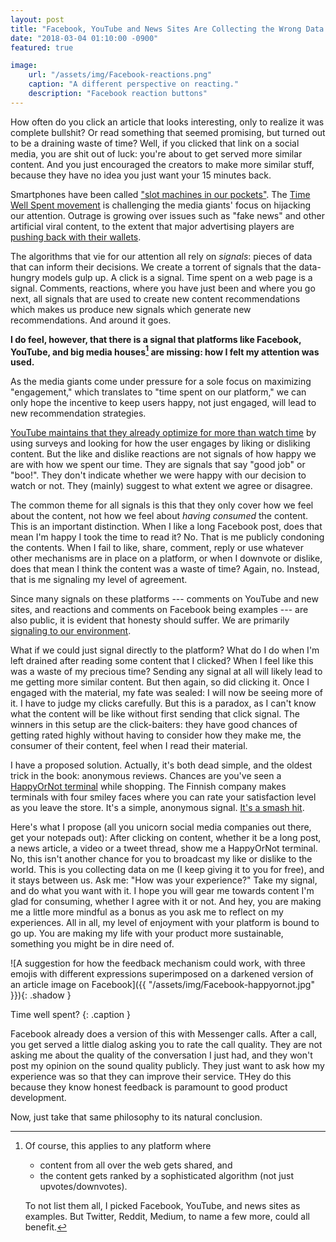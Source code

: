 ```yaml
---
layout: post
title: "Facebook, YouTube and News Sites Are Collecting the Wrong Data. Here's What They Should Learn From a Finnish Startup."
date: "2018-03-04 01:10:00 -0900"
featured: true

image:
    url: "/assets/img/Facebook-reactions.png"
    caption: "A different perspective on reacting."
    description: "Facebook reaction buttons"
---
```


How often do you click an article that looks interesting, only to realize it was complete bullshit? Or read something that seemed promising, but turned out to be a draining waste of time? Well, if you clicked that link on a social media, you are shit out of luck: you're about to get served more similar content. And you just encouraged the creators to make more similar stuff, because they have no idea you just want your 15 minutes back.

Smartphones have been called ["slot machines in our pockets"](http://www.spiegel.de/international/zeitgeist/smartphone-addiction-is-part-of-the-design-a-1104237.html). The [Time Well Spent movement](http://humanetech.com/) is challenging the media giants' focus on hijacking our attention. Outrage is growing over issues such as "fake news" and other artificial viral content, to the extent that major advertising players are [pushing back with their wallets](http://www.foodingredientsfirst.com/news/unilevers-advertising-ultimatum-to-facebook-and-google-clean-up-toxic-content.html).

The algorithms that vie for our attention all rely on *signals*: pieces of data that can inform their decisions. We create a torrent of signals that the data-hungry models gulp up. A click is a signal. Time spent on a web page is a signal. Comments, reactions, where you have just been and where you go next, all signals that are used to create new content recommendations which makes us produce new signals which generate new recommendations. And around it goes.

**I do feel, however, that there is a signal that platforms like Facebook, YouTube, and big media houses[^platforms] are missing: how I felt my attention was used.**

As the media giants come under pressure for a sole focus on maximizing "engagement," which translates to "time spent on our platform," we can only hope the incentive to keep users happy, not just engaged, will lead to new recommendation strategies.

[YouTube maintains that they already optimize for more than watch time](https://www.theguardian.com/technology/2018/feb/02/how-youtubes-algorithm-distorts-truth) by using surveys and looking for how the user engages by liking or disliking content. But the like and dislike reactions are not signals of how happy we are with how we spent our time. They are signals that say "good job" or "boo!". They don't indicate whether we were happy with our decision to watch or not. They (mainly) suggest to what extent we agree or disagree.

The common theme for all signals is this that they only cover how we feel about the content, not how we feel about *having consumed* the content. This is an important distinction. When I like a long Facebook post, does that mean I'm happy I took the time to read it? No. That is me publicly condoning the contents. When I fail to like, share, comment, reply or use whatever other mechanisms are in place on a platform, or when I downvote or dislike, does that mean I think the content was a waste of time? Again, no. Instead, that is me signaling my level of agreement.

Since many signals on these platforms --- comments on YouTube and new sites, and reactions and comments on Facebook being examples --- are also public, it is evident that honesty should suffer. We are primarily [signaling to our environment](https://en.wikipedia.org/wiki/Signalling_theory).

What if we could just signal directly to the platform? What do I do when I'm left drained after reading some content that I clicked? When I feel like this was a waste of my precious time? Sending any signal at all will likely lead to me getting more similar content. But then again, so did clicking it. Once I engaged with the material, my fate was sealed: I will now be seeing more of it. I have to judge my clicks carefully. But this is a paradox, as I can't know what the content will be like without first sending that click signal. The winners in this setup are the click-baiters: they have good chances of getting rated highly without having to consider how they make me, the consumer of their content, feel when I read their material.

I have a proposed solution. Actually, it's both dead simple, and the oldest trick in the book: anonymous reviews.  Chances are you've seen a [HappyOrNot terminal](https://www.newyorker.com/magazine/2018/02/05/customer-satisfaction-at-the-push-of-a-button) while shopping. The Finnish company makes terminals with four smiley faces where you can rate your satisfaction level as you leave the store. It's a simple, anonymous signal. [It's a smash hit](https://www.newyorker.com/magazine/2018/02/05/customer-satisfaction-at-the-push-of-a-button).

Here's what I propose (all you unicorn social media companies out there, get your notepads out): After clicking on content, whether it be a long post, a news article, a video or a tweet thread, show me a HappyOrNot terminal. No, this isn't another chance for you to broadcast my like or dislike to the world. This is you collecting data on me (I keep giving it to you for free), and it stays between us. Ask me: "How was your experience?" Take my signal, and do what you want with it. I hope you will gear me towards content I'm glad for consuming, whether I agree with it or not. And hey, you are making me a little more mindful as a bonus as you ask me to reflect on my experiences. All in all, my level of enjoyment with your platform is bound to go up. You are making my life with your product more sustainable, something you might be in dire need of.

![A suggestion for how the feedback mechanism could work, with three emojis with different expressions superimposed on a darkened version of an article image on Facebook]({{ "/assets/img/Facebook-happyornot.jpg" }}){: .shadow }

Time well spent?
{: .caption }

Facebook already does a version of this with Messenger calls. After a call, you get served a little dialog asking you to rate the call quality. They are not asking me about the quality of the conversation I just had, and they won't post my opinion on the sound quality publicly. They just want to ask how my experience was so that they can improve their service. THey do this because they know honest feedback is paramount to good product development.

Now, just take that same philosophy to its natural conclusion.

[^platforms]: Of course, this applies to any platform where
    * content from all over the web gets shared, and
    * the content gets ranked by a sophisticated algorithm (not just upvotes/downvotes).

    To not list them all, I picked Facebook, YouTube, and news sites as examples. But Twitter, Reddit, Medium, to name a few more, could all benefit.
